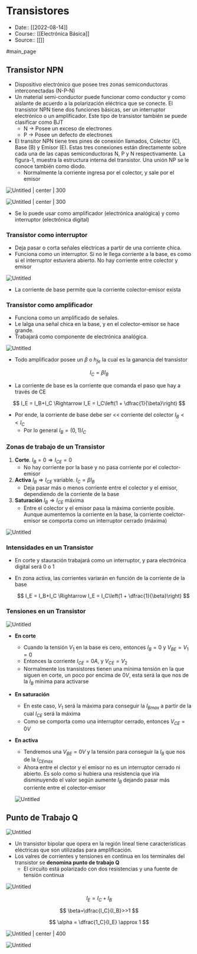 # Transistores

- Date:: [[2022-08-14]]
- Course:: [[Electrónica Básica]]
- Source:: [[]]

#main_page 

## Transistor NPN

- Dispositivo electrónico que posee tres zonas semiconductoras interconectadas (N-P-N)
- Un material semi-conductor puede funcionar como conductor y como aislante de acuerdo a la polarización eléctrica que se conecte. El transistor NPN tiene dos funciones básicas, ser un interruptor electrónico o un amplificador. Este tipo de transistor también se puede clasificar como BJT
    - N → Posee un exceso de electrones
    - P → Posee un defecto de electrones
- El transitor NPN tiene tres pines de conexión llamados, Colector (C), Base (B) y Emisor (E). Estas tres conexiones están directamente sobre cada una de las capas semiconductoras N, P
y N respectivamente. La figura-1, muestra la estructura interna del transistor. Una unión NP
se le conoce también como diodo.
    - Normalmente la corriente ingresa por el colector, y sale por el emisor

![Untitled | center | 300](Images/Transistores/Untitled.png)

![Untitled | center | 300](Images/Transistores/Untitled%201.png)

- Se lo puede usar como amplificador (electrónica analógica) y como interruptor (electrónica digital)

### Transistor como interruptor

- Deja pasar o corta señales eléctricas a partir de una corriente chica.
- Funciona como un interruptor. Si no le llega corriente a la base, es como si el interruptor estuviera abierto. No hay corriente entre colector y emisor

![Untitled](Images/Transistores/Untitled%202.png)

- La corriente de base permite que la corriente colector-emisor exista

### Transistor como amplificador

- Funciona como un amplificado de señales.
- Le lalga una señal chica en la base,  y en el colector-emisor se hace grande.
- Trabajará como componente de electrónica analógica.

![Untitled](Images/Transistores/Untitled%203.png)

- Todo amplificador posee un $\beta$ o $h_{fe}$ la cual es la ganancia del transistor

$$
I_C=\beta I_B
$$

- La corriente de base es la corriente que comanda el paso que hay a través de CE

$$
I_E = I_B+I_C \Rightarrow I_E = I_C\left(1 + \dfrac{1}{\beta}\right)
$$

- Por ende, la corriente de base debe ser << corriente del colector $I_B<<I_C$
    - Por lo general $I_B=(0,1)I_C$

### Zonas de trabajo de un Transistor

1. **Corte**. $I_B=0 \Rightarrow I_{CE}=0$
    - No hay corriente por la base y no pasa corriente por el colector-emisor
2. **Activa** $I_B \Rightarrow I_{CE}$  variable. $I_C=\beta I_B$
    - Deja pasar más o menos corriente entre el colector y el emisor, dependiendo de la corriente de la base
3. **Saturación** $I_B \Rightarrow I_{CE}$  máxima
    - Entre el colector y el emisor pasa la máxima corriente posible. Aunque aumentemos la corriente en la base, la corriente coelctor-emisor se comporta como un interruptor cerrado (máxima)

![Untitled](Images/Transistores/Untitled%204.png)

### Intensidades en un Transistor

- En corte y stauración trabajará como un interruptor, y para electrónica digital será 0 o 1
- En zona activa, las corrientes variarán en función de la corriente de la base
    
    $$
    I_E = I_B+I_C \Rightarrow I_E = I_C\left(1 + \dfrac{1}{\beta}\right)
    $$
    

### Tensiones en un Transistor

![Untitled](Images/Transistores/Untitled%205.png)

- **En corte**
    - Cuando la tensión $V_1$ en la base es cero, entonces $I_B=0$ y $V_{BE}=V_1=0$
    - Entonces la corriente $I_{CE}=0A$, y $V_{CE} = V_2$
    - Normalmente los transistores tienen una mínima tensión en la que siguen en corte, un poco por encima de $0V$, esta será la que nos de la $I_B$ mínima para activarse
- **En saturación**
    - En este caso, $V_1$ será la máxima para conseguir la $I_{Bmax}$ a partir de la cual $I_{CE}$ será la máxima
    - Como se comporta como una interruptor cerrado, entonces $V_{CE} = 0V$
- **En activa**
    - Tendremos una $V_{BE}=0V$ y la tensión para conseguir la $I_B$ que nos de la $I_{CEmax}$
    - Ahora entre el clector y el emisor no es un interruptor cerrado ni abierto. Es solo como si hubiera una resistencia que iría disminuyendo el valor según aumente $I_B$ dejando pasar más corriente entre el colector-emisor
    
    ![Untitled](Images/Transistores/Untitled%206.png)
    
    [](https://www.youtube.com/watch?v=t_k4XkAIvDA&ab_channel=ElTraductordeIngenier%C3%ADa)
    

## Punto de Trabajo Q

![Untitled](Images/Transistores/Untitled%207.png)

- Un transistor bipolar que opera en la región lineal tiene características eléctricas que son utilizadas para amplificación.
- Los valres de corrientes y tensiones en continua en los terminales del transistor se **denomina punto de trabajo Q**
    - El circuito está polarizado con dos resistencias y una fuente de tensión continua
    

![Untitled](Images/Transistores/Untitled%208.png)

$$
I_E=I_C+I_B
$$

$$
\beta=\dfrac{I_C}{I_B}>>1
$$

$$
\alpha = \dfrac{1_C}{I_E} \approx 1 
$$

![Untitled | center | 400](Images/Transistores/Untitled%209.png)

![Untitled](Images/Transistores/Untitled%2010.png)
